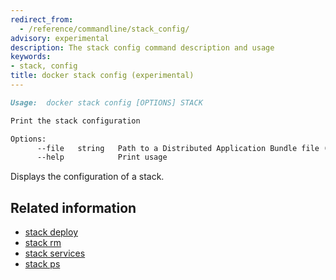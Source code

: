 ```yaml
---
redirect_from:
  - /reference/commandline/stack_config/
advisory: experimental
description: The stack config command description and usage
keywords:
- stack, config
title: docker stack config (experimental)
---
```


```markdown
Usage:  docker stack config [OPTIONS] STACK

Print the stack configuration

Options:
      --file   string   Path to a Distributed Application Bundle file (Default: STACK.dab)
      --help            Print usage
```

Displays the configuration of a stack.

## Related information

* [stack deploy](stack_deploy.md)
* [stack rm](stack_rm.md)
* [stack services](stack_services.md)
* [stack ps](stack_ps.md)
